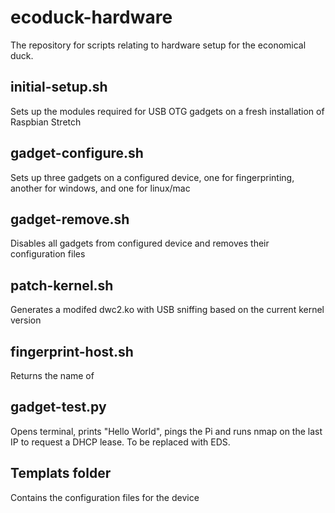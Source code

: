 # ecoduck-hardware
The repository for scripts relating to hardware setup for the economical duck.

## initial-setup.sh
Sets up the modules required for USB OTG gadgets on a fresh installation of Raspbian Stretch

## gadget-configure.sh
Sets up three gadgets on a configured device, one for fingerprinting, another for windows, and one for linux/mac

## gadget-remove.sh
Disables all gadgets from configured device and removes their configuration files

## patch-kernel.sh
Generates a modifed dwc2.ko with USB sniffing based on the current kernel version

## fingerprint-host.sh
Returns the name of

## gadget-test.py
Opens terminal, prints "Hello World", pings the Pi and runs nmap on the last IP to request a DHCP lease. To be replaced with EDS.

## Templats folder
Contains the configuration files for the device
